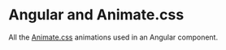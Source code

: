 # Angular and Animate.css

All the [Animate.css](https://daneden.github.io/animate.css/) animations used in an Angular component.
